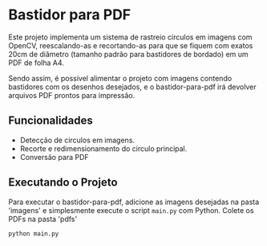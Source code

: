 # Bastidor para PDF

Este projeto implementa um sistema de rastreio círculos em imagens com OpenCV, reescalando-as e recortando-as para que se fiquem com exatos 20cm de diâmetro (tamanho padrão para bastidores de bordado) em um PDF de folha A4.

Sendo assim, é possível alimentar o projeto com imagens contendo bastidores com os desenhos desejados, e o bastidor-para-pdf irá devolver arquivos PDF prontos para impressão.

## Funcionalidades

- Detecção de circulos em imagens.
- Recorte e redimensionamento do circulo principal.
- Conversão para PDF

## Executando o Projeto

Para executar o bastidor-para-pdf, adicione as imagens desejadas na pasta 'imagens' e simplesmente execute o script `main.py` com Python. Colete os PDFs na pasta 'pdfs'

```bash
python main.py
```
